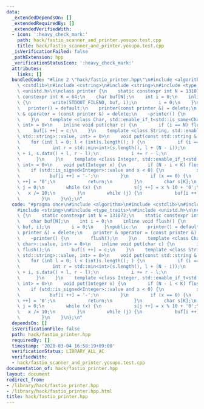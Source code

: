 ```yaml
---
data:
  _extendedDependsOn: []
  _extendedRequiredBy: []
  _extendedVerifiedWith:
  - icon: ':heavy_check_mark:'
    path: hack/fastio_scanner_and_printer.yosupo.test.cpp
    title: hack/fastio_scanner_and_printer.yosupo.test.cpp
  _isVerificationFailed: false
  _pathExtension: hpp
  _verificationStatusIcon: ':heavy_check_mark:'
  attributes:
    links: []
  bundledCode: "#line 2 \"hack/fastio_printer.hpp\"\n#include <algorithm>\n#include\
    \ <cstdlib>\n#include <cstring>\n#include <string>\n#include <type_traits>\n#include\
    \ <unistd.h>\n\nclass printer {\n    static constexpr int N = 131072;\n    static\
    \ constexpr int K = 64;\n    char buf[N];\n    int i = 0;\n    inline void flush()\
    \ {\n        write(STDOUT_FILENO, buf, i);\n        i = 0;\n    }\npublic:\n \
    \   printer() = default;\n    printer(const printer &) = delete;\n    printer\
    \ & operator = (const printer &) = delete;\n    ~printer() {\n        flush();\n\
    \    }\n    template <class Char, std::enable_if_t<std::is_same<Char, char>::value,\
    \ int> = 0>\n    inline void put(char c) {\n        if (i == N) flush();\n   \
    \     buf[i ++] = c;\n    }\n    template <class String, std::enable_if_t<std::is_same<String,\
    \ std::string>::value, int> = 0>\n    void put(const std::string & s) {\n    \
    \    for (int l = 0; l < (int)s.length(); ) {\n            if (i == N) flush();\n\
    \            int r = std::min<int>(s.length(), l + (N - i));\n            memcpy(buf\
    \ + i, s.data() + l, r - l);\n            i += r - l;\n            l = r;\n  \
    \      }\n    }\n    template <class Integer, std::enable_if_t<std::is_integral<Integer>::value,\
    \ int> = 0>\n    void put(Integer x) {\n        if (N - i < K) flush();\n    \
    \    if (std::is_signed<Integer>::value and x < 0) {\n            x *= -1;\n \
    \           buf[i ++] = '-';\n        }\n        if (x == 0) {\n            buf[i\
    \ ++] = '0';\n            return;\n        }\n        char s[K];\n        int\
    \ j = 0;\n        while (x) {\n            s[j ++] = x % 10 + '0';\n         \
    \   x /= 10;\n        }\n        while (j) {\n            buf[i ++] = s[-- j];\n\
    \        }\n    }\n};\n"
  code: "#pragma once\n#include <algorithm>\n#include <cstdlib>\n#include <cstring>\n\
    #include <string>\n#include <type_traits>\n#include <unistd.h>\n\nclass printer\
    \ {\n    static constexpr int N = 131072;\n    static constexpr int K = 64;\n\
    \    char buf[N];\n    int i = 0;\n    inline void flush() {\n        write(STDOUT_FILENO,\
    \ buf, i);\n        i = 0;\n    }\npublic:\n    printer() = default;\n    printer(const\
    \ printer &) = delete;\n    printer & operator = (const printer &) = delete;\n\
    \    ~printer() {\n        flush();\n    }\n    template <class Char, std::enable_if_t<std::is_same<Char,\
    \ char>::value, int> = 0>\n    inline void put(char c) {\n        if (i == N)\
    \ flush();\n        buf[i ++] = c;\n    }\n    template <class String, std::enable_if_t<std::is_same<String,\
    \ std::string>::value, int> = 0>\n    void put(const std::string & s) {\n    \
    \    for (int l = 0; l < (int)s.length(); ) {\n            if (i == N) flush();\n\
    \            int r = std::min<int>(s.length(), l + (N - i));\n            memcpy(buf\
    \ + i, s.data() + l, r - l);\n            i += r - l;\n            l = r;\n  \
    \      }\n    }\n    template <class Integer, std::enable_if_t<std::is_integral<Integer>::value,\
    \ int> = 0>\n    void put(Integer x) {\n        if (N - i < K) flush();\n    \
    \    if (std::is_signed<Integer>::value and x < 0) {\n            x *= -1;\n \
    \           buf[i ++] = '-';\n        }\n        if (x == 0) {\n            buf[i\
    \ ++] = '0';\n            return;\n        }\n        char s[K];\n        int\
    \ j = 0;\n        while (x) {\n            s[j ++] = x % 10 + '0';\n         \
    \   x /= 10;\n        }\n        while (j) {\n            buf[i ++] = s[-- j];\n\
    \        }\n    }\n};\n"
  dependsOn: []
  isVerificationFile: false
  path: hack/fastio_printer.hpp
  requiredBy: []
  timestamp: '2020-03-04 16:58:19+09:00'
  verificationStatus: LIBRARY_ALL_AC
  verifiedWith:
  - hack/fastio_scanner_and_printer.yosupo.test.cpp
documentation_of: hack/fastio_printer.hpp
layout: document
redirect_from:
- /library/hack/fastio_printer.hpp
- /library/hack/fastio_printer.hpp.html
title: hack/fastio_printer.hpp
---
```

